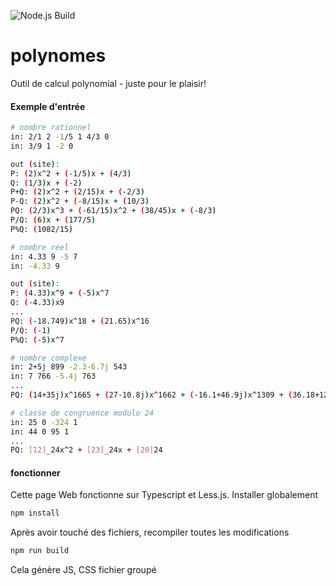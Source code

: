 ![Node.js Build](https://github.com/cleoold/polynomes/workflows/Node.js%20Build/badge.svg)

# polynomes

Outil de calcul polynomial - juste pour le plaisir!

#### Exemple d'entrée
```bash
# nombre rationnel
in: 2/1 2 -1/5 1 4/3 0
in: 3/9 1 -2 0

out (site): 
P: (2)x^2 + (-1/5)x + (4/3)
Q: (1/3)x + (-2)
P+Q: (2)x^2 + (2/15)x + (-2/3)
P-Q: (2)x^2 + (-8/15)x + (10/3)
PQ: (2/3)x^3 + (-61/15)x^2 + (38/45)x + (-8/3)
P/Q: (6)x + (177/5)
P%Q: (1082/15)
```

```bash
# nombre réel
in: 4.33 9 -5 7
in: -4.33 9

out (site):
P: (4.33)x^9 + (-5)x^7
Q: (-4.33)x9
...
PQ: (-18.749)x^18 + (21.65)x^16
P/Q: (-1)
P%Q: (-5)x^7
```

```bash
# nombre complexe
in: 2+5j 899 -2.3-6.7j 543
in: 7 766 -5.4j 763
...
PQ: (14+35j)x^1665 + (27-10.8j)x^1662 + (-16.1+46.9j)x^1309 + (36.18+12.42j)x^1306
```

```bash
# classe de congruence modulo 24
in: 25 0 -324 1
in: 44 0 95 1
...
PQ: [12]_24x^2 + [23]_24x + [20]24
```

#### fonctionner
Cette page Web fonctionne sur Typescript et Less.js. Installer globalement

```bash
npm install
```

Après avoir touché des fichiers, recompiler toutes les modifications

```bash
npm run build
```
Cela génère JS, CSS fichier groupé


